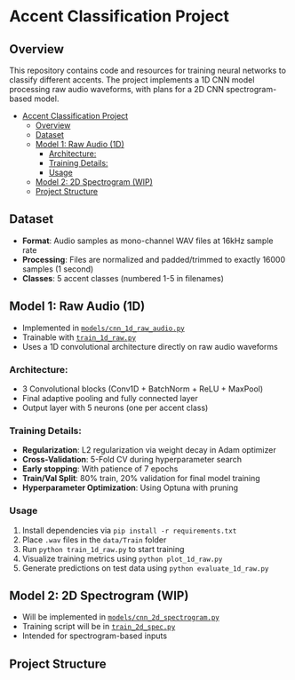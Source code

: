 # Accent Classification Project

## Overview
This repository contains code and resources for training neural networks to classify different accents. The project implements a 1D CNN model processing raw audio waveforms, with plans for a 2D CNN spectrogram-based model.

- [Accent Classification Project](#accent-classification-project)
  - [Overview](#overview)
  - [Dataset](#dataset)
  - [Model 1: Raw Audio (1D)](#model-1-raw-audio-1d)
    - [Architecture:](#architecture)
    - [Training Details:](#training-details)
    - [Usage](#usage)
  - [Model 2: 2D Spectrogram (WIP)](#model-2-2d-spectrogram-wip)
  - [Project Structure](#project-structure)

## Dataset
- **Format**: Audio samples as mono-channel WAV files at 16kHz sample rate
- **Processing**: Files are normalized and padded/trimmed to exactly 16000 samples (1 second)
- **Classes**: 5 accent classes (numbered 1-5 in filenames)

## Model 1: Raw Audio (1D)
- Implemented in [`models/cnn_1d_raw_audio.py`](models/cnn_1d_raw_audio.py)
- Trainable with [`train_1d_raw.py`](train_1d_raw.py)
- Uses a 1D convolutional architecture directly on raw audio waveforms

### Architecture:
- 3 Convolutional blocks (Conv1D + BatchNorm + ReLU + MaxPool)
- Final adaptive pooling and fully connected layer
- Output layer with 5 neurons (one per accent class)

### Training Details:
- **Regularization**: L2 regularization via weight decay in Adam optimizer
- **Cross-Validation**: 5-Fold CV during hyperparameter search
- **Early stopping**: With patience of 7 epochs
- **Train/Val Split**: 80% train, 20% validation for final model training
- **Hyperparameter Optimization**: Using Optuna with pruning

### Usage
1. Install dependencies via `pip install -r requirements.txt`
2. Place `.wav` files in the `data/Train` folder
3. Run `python train_1d_raw.py` to start training
4. Visualize training metrics using `python plot_1d_raw.py`
5. Generate predictions on test data using `python evaluate_1d_raw.py`

## Model 2: 2D Spectrogram (WIP)
- Will be implemented in [`models/cnn_2d_spectrogram.py`](models/cnn_2d_spectrogram.py)
- Training script will be in [`train_2d_spec.py`](train_2d_spec.py)
- Intended for spectrogram-based inputs

## Project Structure